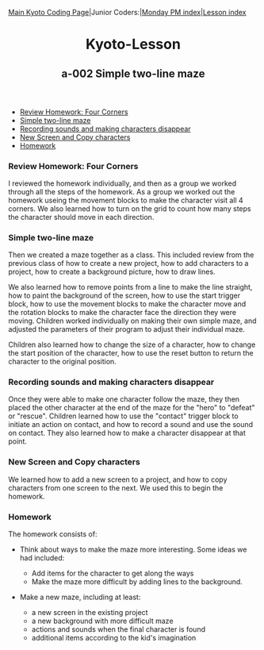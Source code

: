 [Main Kyoto Coding Page](https://kyoto-lesson.github.io/)|Junior Coders:|[Monday PM index](../monday_pm)|[Lesson index](../lessons)

<header><h1>Kyoto-Lesson</h1><h2>a-002 Simple two-line maze</h2> </header>




* [Review Homework: Four Corners](#review-homework-four-corners)
* [Simple two-line maze](#simple-two-line-maze)
* [Recording sounds and making characters disappear](#recording-sounds-and-making-characters-disappear)
* [New Screen and Copy characters](#new-screen-and-copy-characters)
* [Homework](#homework)

### Review Homework: Four Corners

I reviewed the homework individually, and then as a group we worked through all the steps of the homework. As a group we worked out the homework useing the movement blocks to make the character visit all 4 corners. We also learned how to turn on the grid to count how many steps the character should move in each direction.


### Simple two-line maze

Then we created a maze together as a class. This included review from the previous class of how to create a new project, how to add characters to a project, how to create a background picture, how to draw lines.

We also learned how to remove points from a line to make the line straight, how to paint the background of the screen, how to use the start trigger block, how to use the movement blocks to make the character move and the rotation blocks to make the character face the direction they were moving. Children worked individually on making their own simple maze, and adjusted the parameters of their program to adjust their individual maze.

Children also learned how to change the size of a character, how to change the start position of the character, how to use the reset button to return the character to the original position.


### Recording sounds and making characters disappear

Once they were able to make one character follow the maze, they then placed the other character at the end of the maze for the "hero" to "defeat" or "rescue". Children learned how to use the "contact" trigger block to initiate an action on contact, and how to record a sound and use the sound on contact. They also learned how to make a character disappear at that point.


### New Screen and Copy characters

We learned how to add a new screen to a project, and how to copy characters from one screen to the next. We used this to begin the homework.


### Homework

The homework consists of:

* Think about ways to make the maze more interesting. Some ideas we had included:

  * Add items for the character to get along the ways
  * Make the maze more difficult by adding lines to the background.

  
* Make a new maze, including at least:
  * a new screen in the existing project
  * a new background with more difficult maze
  * actions and sounds when the final character is found
  * additional items according to the kid's imagination
